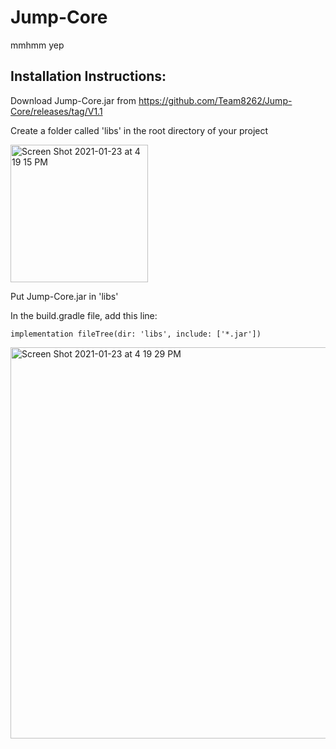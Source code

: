 # Jump-Core
mmhmm yep
## Installation Instructions:

Download Jump-Core.jar from https://github.com/Team8262/Jump-Core/releases/tag/V1.1

Create a folder called 'libs' in the root directory of your project

<img width="220" alt="Screen Shot 2021-01-23 at 4 19 15 PM" src="https://user-images.githubusercontent.com/57124298/105617880-e433a700-5d96-11eb-8cb2-ff6c675debfb.png">

Put Jump-Core.jar in 'libs'

In the build.gradle file, add this line: 

    implementation fileTree(dir: 'libs', include: ['*.jar'])

<img width="626" alt="Screen Shot 2021-01-23 at 4 19 29 PM" src="https://user-images.githubusercontent.com/57124298/105617890-fe6d8500-5d96-11eb-9f15-92a077252eee.png">
